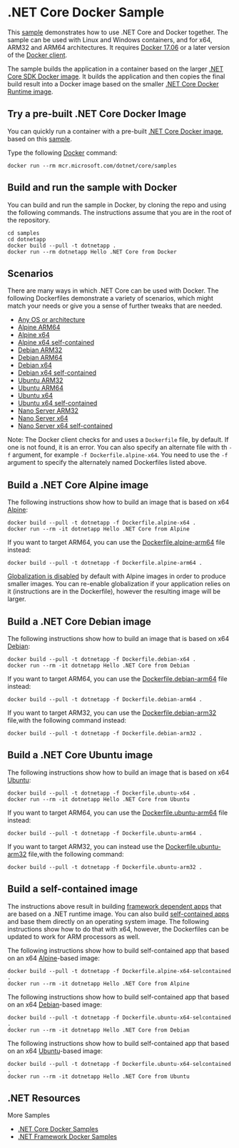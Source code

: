 # .NET Core Docker Sample

This [sample](Dockerfile) demonstrates how to use .NET Core and Docker together. The sample can be used with Linux and Windows containers, and for x64, ARM32 and ARM64 architectures. It requires [Docker 17.06](https://docs.docker.com/release-notes/docker-ce) or a later version of the [Docker client](https://www.docker.com/products/docker).

The sample builds the application in a container based on the larger [.NET Core SDK Docker image](https://hub.docker.com/_/microsoft-dotnet-core-sdk/). It builds the application and then copies the final build result into a Docker image based on the smaller [.NET Core Docker Runtime image](https://hub.docker.com/_/microsoft-dotnet-core-runtime/).

## Try a pre-built .NET Core Docker Image

You can quickly run a container with a pre-built [.NET Core Docker image](https://hub.docker.com/_/microsoft-dotnet-core-samples/), based on this [sample](Dockerfile).

Type the following [Docker](https://www.docker.com/products/docker) command:

```console
docker run --rm mcr.microsoft.com/dotnet/core/samples
```

## Build and run the sample with Docker

You can build and run the sample in Docker, by cloning the repo and using the following commands. The instructions assume that you are in the root of the repository.

```console
cd samples
cd dotnetapp
docker build --pull -t dotnetapp .
docker run --rm dotnetapp Hello .NET Core from Docker
```

## Scenarios

There are many ways in which .NET Core can be used with Docker. The following Dockerfiles demonstrate a variety of scenarios, which might match your needs or give you a sense of further tweaks that are needed.

* [Any OS or architecture](Dockerfile)
* [Alpine ARM64](Dockerfile.alpine-arm64)
* [Alpine x64](Dockerfile.alpine-x64)
* [Alpine x64 self-contained](Dockerfile.alpine-x64-selfcontained)
* [Debian ARM32](Dockerfile.debian-arm32)
* [Debian ARM64](Dockerfile.debian-arm64)
* [Debian x64](Dockerfile.debian-x64)
* [Debian x64 self-contained](Dockerfile.debian-x64-selfcontained)
* [Ubuntu ARM32](Dockerfile.Ubuntu-arm32)
* [Ubuntu ARM64](Dockerfile.Ubuntu-arm64)
* [Ubuntu x64](Dockerfile.Ubuntu-x64)
* [Ubuntu x64 self-contained](Dockerfile.debian-x64-selfcontained)
* [Nano Server ARM32](Dockerfile.nanoserver-arm32)
* [Nano Server x64](Dockerfile.nanoserver-x64)
* [Nano Server x64 self-contained](Dockerfile.nanoserver-x64-selfcontained)

Note: The Docker client checks for and uses a `Dockerfile` file, by default. If one is not found, it is an error. You can also specify an alternate file with th `-f` argument, for example `-f Dockerfile.alpine-x64`. You need to use the `-f` argument to specify the alternately named Dockerfiles listed above.

## Build a .NET Core Alpine image

The following instructions show how to build an image that is based on x64 [Alpine](https://hub.docker.com/_/alpine/):

```console
docker build --pull -t dotnetapp -f Dockerfile.alpine-x64 .
docker run --rm -it dotnetapp Hello .NET Core from Alpine
```

If you want to target ARM64, you can use the [Dockerfile.alpine-arm64](Dockerfile.alpine-arm64) file instead:

```console
docker build --pull -t dotnetapp -f Dockerfile.alpine-arm64 .
```

[Globalization is disabled](https://github.com/dotnet/announcements/issues/20) by default with Alpine images in order to produce smaller images. You can re-enable globalization if your application relies on it (instructions are in the Dockerfile), however the resulting image will be larger.

## Build a .NET Core Debian image

The following instructions show how to build an image that is based on x64 [Debian](https://hub.docker.com/_/debian/):

```console
docker build --pull -t dotnetapp -f Dockerfile.debian-x64 .
docker run --rm -it dotnetapp Hello .NET Core from Debian
```

If you want to target ARM64, you can use the [Dockerfile.debian-arm64](Dockerfile.debin-arm64) file instead:

```console
docker build --pull -t dotnetapp -f Dockerfile.debian-arm64 .
```

If you want to target ARM32, you can use the [Dockerfile.debian-arm32](Dockerfile.debin-arm32) file,with the following command instead:

```console
docker build --pull -t dotnetapp -f Dockerfile.debian-arm32 .
```

## Build a .NET Core Ubuntu image

The following instructions show how to build an image that is based on x64 [Ubuntu](https://hub.docker.com/_/ubuntu/):

```console
docker build --pull -t dotnetapp -f Dockerfile.ubuntu-x64 .
docker run --rm -it dotnetapp Hello .NET Core from Ubuntu
```

If you want to target ARM64, you can use the [Dockerfile.ubuntu-arm64](Dockerfile.ubuntu-arm64) file instead:

```console
docker build --pull -t dotnetapp -f Dockerfile.ubuntu-arm64 .
```

If you want to target ARM32, you can instead use the [Dockerfile.ubuntu-arm32](Dockerfile.ubuntu-arm32) file,with the following command:

```console
docker build --pull -t dotnetapp -f Dockerfile.ubuntu-arm32 .
```

## Build a self-contained image

The instructions above result in building [framework dependent apps](https://docs.microsoft.com/dotnet/core/deploying/) that are based on a .NET runtime image. You can also build [self-contained apps](https://docs.microsoft.com/en-us/dotnet/core/deploying/) and base them directly on an operating system image. The following instructions show how to do that with x64, however, the Dockerfiles can be updated to work for ARM processors as well.


The following instructions show how to build self-contained app that based on an x64 [Alpine](https://hub.docker.com/_/alpine/)-based image:

```console
docker build --pull -t dotnetapp -f Dockerfile.alpine-x64-selcontained .
docker run --rm -it dotnetapp Hello .NET Core from Alpine
```

The following instructions show how to build self-contained app that based on an x64 [Debian](https://hub.docker.com/_/debian/)-based image:

```console
docker build --pull -t dotnetapp -f Dockerfile.ubuntu-x64-selcontained .
docker run --rm -it dotnetapp Hello .NET Core from Debian
```

The following instructions show how to build self-contained app that based on an x64 [Ubuntu](https://hub.docker.com/_/ubuntu/)-based image:

```console
docker build --pull -t dotnetapp -f Dockerfile.ubuntu-x64-selcontained .
docker run --rm -it dotnetapp Hello .NET Core from Ubuntu
```

## .NET Resources

More Samples

* [.NET Core Docker Samples](../README.md)
* [.NET Framework Docker Samples](https://github.com/microsoft/dotnet-framework-docker/blob/master/samples/README.md)
